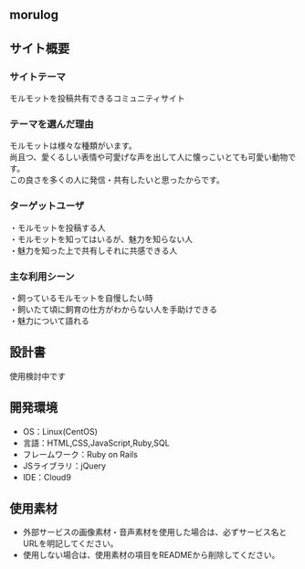 ## morulog

## サイト概要
### サイトテーマ
モルモットを投稿共有できるコミュニティサイト

### テーマを選んだ理由
モルモットは様々な種類がいます。<br>
尚且つ、愛くるしい表情や可愛げな声を出して人に懐っこいとても可愛い動物です。<br>
この良さを多くの人に発信・共有したいと思ったからです。

### ターゲットユーザ
・モルモットを投稿する人<br>
・モルモットを知ってはいるが、魅力を知らない人<br>
・魅力を知った上で共有しそれに共感できる人

### 主な利用シーン
・飼っているモルモットを自慢したい時<br>
・飼いたて頃に飼育の仕方がわからない人を手助けできる<br>
・魅力について語れる

## 設計書
使用検討中です

## 開発環境
- OS：Linux(CentOS)
- 言語：HTML,CSS,JavaScript,Ruby,SQL
- フレームワーク：Ruby on Rails
- JSライブラリ：jQuery
- IDE：Cloud9

## 使用素材
- 外部サービスの画像素材・音声素材を使用した場合は、必ずサービス名とURLを明記してください。
- 使用しない場合は、使用素材の項目をREADMEから削除してください。
